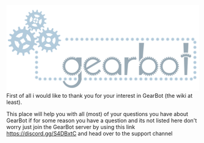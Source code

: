 ![GearBot header](img/gearbot.png)
First of all i would like to thank you for your interest in GearBot (the wiki at least).

This place will help you with all (most) of your questions you have about GearBot if for some reason you have a question and its not listed here don't worry just join the GearBot server by using this link <https://discord.gg/S4DBxtC> and head over to the support channel

#